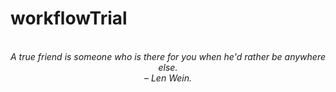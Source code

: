 # workflowTrial
<!-- QUOTE:START -->
<p align="center"><br><i>A true friend is someone who is there for you when he'd rather be anywhere else.</i><br><i>– Len Wein.</i><br></p>
<!-- QUOTE:END -->


